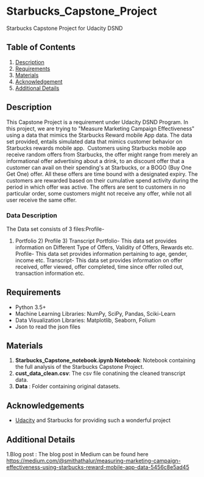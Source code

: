 # Starbucks_Capstone_Project
Starbucks Capstone Project for Udacity DSND

## Table of Contents
1. [Description](#description)
2. [Requirements](#requirements)
3. [Materials](#materials)
4. [Acknowledgement](#acknowledgement)
5. [Additional Details](#details)

<a name="descripton"></a>
## Description
This Capstone Project is a requirement under Udacity DSND Program.
In this project, we are trying to "Measure Marketing Campaign Effectiveness" using a data that mimics the Starbucks Reward mobile App data.
The data set provided, entails simulated data that mimics customer behavior on Starbucks rewards mobile app. 
Customers using Starbucks mobile app receive random offers from Starbucks, the offer might range from merely an informational offer advertising about a drink, to an discount offer that a customer can avail on their spending's at Starbucks, or a BOGO (Buy One Get One) offer.
All these offers are time bound with a designated expiry. The customers are rewarded based on their cumulative spend activity during the period in which offer was active. The offers are sent to customers in no particular order, some customers might not receive any offer, while not all user receive the same offer.
### Data Description
The Data set consists of 3 files:Profile-
1) Portfolio 2) Profile 3) Transcript
Portfolio- This data set provides information on Different Type of Offers, Validity of Offers, Rewards etc.
Profile- This data set provides information pertaining to age, gender, income etc.
Transcript- This data set provides information on offer received, offer viewed, offer completed, time since offer rolled out, transaction information etc.

<a name="requirements"></a>
## Requirements
* Python 3.5+
* Machine Learning Libraries: NumPy, SciPy, Pandas, Sciki-Learn
* Data Visualization Libraries: Matplotlib, Seaborn, Folium
* Json to read the json files

<a name="materials"></a>
## Materials
1. **Starbucks_Capstone_notebook.ipynb Notebook**: Notebook containing the full analysis of the Starbucks Capstone Project.
2. **cust_data_clean.csv**: The csv file conatining the cleaned transcript data.
3. **Data** : Folder containing original datasets.

<a name="acknowledgement"></a>
## Acknowledgements
* [Udacity](https://www.udacity.com/) and Starbucks for providing such a wonderful project

<a name="details"></a>
## Additional Details

1.Blog post : The blog post in Medium can be found  here https://medium.com/@smithathalur/measuring-marketing-campaign-effectiveness-using-starbucks-reward-mobile-app-data-5456c8e5ad45

